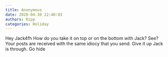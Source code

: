 ```yaml
---
title: Anonymous
date: 2020-04-30 22:40:03
authors: Ripp
categories: Holiday
---
```


 Hey Jack4fh
How do you take it on top or on the bottom with Jack?
See?   Your posts are received with the same idiocy that you send.  Give it up
Jack is through.   Go hide